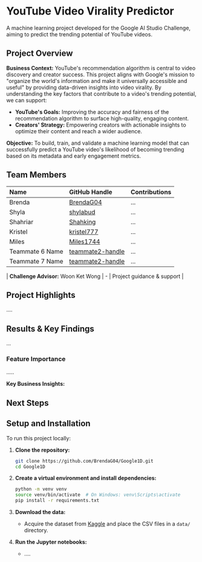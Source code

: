 # YouTube Video Virality Predictor

A machine learning project developed for the Google AI Studio Challenge, aiming to predict the trending potential of YouTube videos.

## Project Overview

**Business Context:** YouTube's recommendation algorithm is central to video discovery and creator success. This project aligns with Google's mission to "organize the world's information and make it universally accessible and useful" by providing data-driven insights into video virality. By understanding the key factors that contribute to a video's trending potential, we can support:
*   **YouTube's Goals:** Improving the accuracy and fairness of the recommendation algorithm to surface high-quality, engaging content.
*   **Creators' Strategy:** Empowering creators with actionable insights to optimize their content and reach a wider audience.

**Objective:** To build, train, and validate a machine learning model that can successfully predict a YouTube video's likelihood of becoming trending based on its metadata and early engagement metrics.

## Team Members

| Name | GitHub Handle | Contributions |
| :--- | :--- | :--- |
| Brenda | [BrendaG04](https://github.com/BrendaG04) | ... |
| Shyla | [shylabud](https://github.com/shylabud) | ... |
| Shahriar | [Shahking](https://github.com/Shah-king) | ... |
| Kristel | [kristel777](https://github.com/kristel777) | ... |
| Miles | [Miles1744](https://github.com/miles1744) | ... |
| Teammate 6 Name | [teammate2-handle](https://github.com/teammate2-handle) | ... |
| Teammate 7 Name | [teammate2-handle](https://github.com/teammate2-handle) | ... |

| **Challenge Advisor:** Woon Ket Wong | \- | Project guidance & support |

## Project Highlights
....


## Results & Key Findings
...

### Feature Importance
.....

**Key Business Insights:**

## Next Steps

## Setup and Installation

To run this project locally:

1.  **Clone the repository:**
    ```bash
    git clone https://github.com/BrendaG04/Google1D.git
    cd Google1D
    ```

2.  **Create a virtual environment and install dependencies:**
    ```bash
    python -m venv venv
    source venv/bin/activate  # On Windows: venv\Scripts\activate
    pip install -r requirements.txt
    ```

3.  **Download the data:**
    *   Acquire the dataset from [Kaggle](https://www.kaggle.com/datasets/rsrishav/youtube-trending-video-dataset) and place the CSV files in a `data/` directory.

4.  **Run the Jupyter notebooks:**
    *   ....

